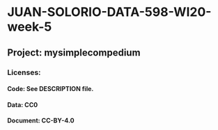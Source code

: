 # JUAN-SOLORIO-DATA-598-WI20-week-5
## Project: mysimplecompedium

### Licenses:
#### Code: See DESCRIPTION file.
#### Data: CC0
#### Document: CC-BY-4.0
